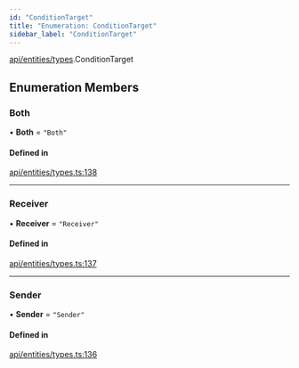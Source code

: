```yaml
---
id: "ConditionTarget"
title: "Enumeration: ConditionTarget"
sidebar_label: "ConditionTarget"
---
```


[api/entities/types](../../../../../modules/API/Entities/Types/Types.md).ConditionTarget

## Enumeration Members

### Both

• **Both** = ``"Both"``

#### Defined in

[api/entities/types.ts:138](https://github.com/PolymeshAssociation/polymesh-sdk/blob/fedc4714f/src/api/entities/types.ts#L138)

___

### Receiver

• **Receiver** = ``"Receiver"``

#### Defined in

[api/entities/types.ts:137](https://github.com/PolymeshAssociation/polymesh-sdk/blob/fedc4714f/src/api/entities/types.ts#L137)

___

### Sender

• **Sender** = ``"Sender"``

#### Defined in

[api/entities/types.ts:136](https://github.com/PolymeshAssociation/polymesh-sdk/blob/fedc4714f/src/api/entities/types.ts#L136)
